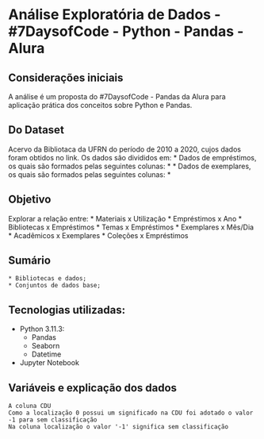 # Análise Exploratória de Dados - #7DaysofCode - Python - Pandas - Alura
## Considerações iniciais
A análise é um proposta do #7DaysofCode - Pandas da Alura para aplicação prática dos conceitos sobre Python e Pandas. 
## Do Dataset
  Acervo da Bibliotaca da UFRN do período de 2010 a 2020, cujos dados foram obtidos no link.
  Os dados são divididos em:
    * Dados de empréstimos, os quais são formados pelas seguintes colunas:
        * 
    * Dados de exemplares, os quais são formados pelas seguintes colunas:
        *

## Objetivo
Explorar a relação entre:
    * Materiais x Utilização
    * Empréstimos x Ano
    * Bibliotecas x Empréstimos
    * Temas x Empréstimos
    * Exemplares x Mês/Dia
    * Acadêmicos x Exemplares
    * Coleções x Empréstimos
## Sumário
    * Bibliotecas e dados;
    * Conjuntos de dados base;

## Tecnologias utilizadas:

* Python 3.11.3:
  * Pandas
  * Seaborn
  * Datetime
* Jupyter Notebook

## Variáveis e explicação dos dados
    A coluna CDU 
    Como a localização 0 possui um significado na CDU foi adotado o valor -1 para sem classificação
    Na coluna localização o valor '-1' significa sem classificação
